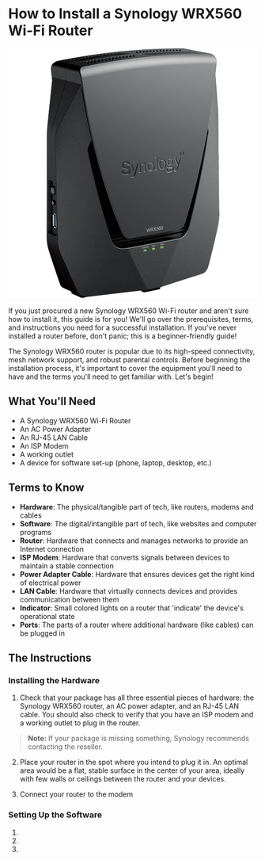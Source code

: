# How to Install a Synology WRX560 Wi-Fi Router

![The Synology WRX560](./../johnsona/assets/images/synology_wrx560_dual_band_wi_fi_6_1733036.jpg)

If you just procured a new Synology WRX560 Wi-Fi router and aren't sure how to install it, this guide is for you! We'll go over the prerequisites, terms, and instructions you need for a successful installation. If you've never installed a router before, don't panic; this is a beginner-friendly guide!

The Synology WRX560 router is popular due to its high-speed connectivity, mesh network support, and robust parental controls. Before beginning the installation process, it's important to cover the equipment you'll need to have and the terms you'll need to get familiar with. Let's begin!

## What You'll Need 

- A Synology WRX560 Wi-Fi Router
- An AC Power Adapter
- An RJ-45 LAN Cable
- An ISP Modem
- A working outlet 
- A device for software set-up (phone, laptop, desktop, etc.)

## Terms to Know

- **Hardware**: The physical/tangible part of tech, like routers, modems and cables
- **Software**: The digital/intangible part of tech, like websites and computer programs
- **Router**: Hardware that connects and manages networks to provide an Internet connection 
- **ISP Modem**: Hardware that converts signals between devices to maintain a stable connection
- **Power Adapter Cable**: Hardware that ensures devices get the right kind of electrical power 
- **LAN Cable**: Hardware that virtually connects devices and provides communication between them
- **Indicator**: Small colored lights on a router that 'indicate' the device's operational state
- **Ports**: The parts of a router where additional hardware (like cables) can be plugged in 

## The Instructions

### Installing the Hardware

1. Check that your package has all three essential pieces of hardware: the Synology WRX560 router, an AC power adapter, and an RJ-45 LAN cable. You should also check to verify that you have an ISP modem and a working outlet to plug in the router. 
  >**Note:** If your package is missing something, Synology recommends contacting the reseller. 

2. Place your router in the spot where you intend to plug it in. An optimal area would be a flat, stable surface in the center of your area, ideally with few walls or ceilings between the router and your devices. 

3. Connect your router to the modem

### Setting Up the Software

1. 

2. 

3. 